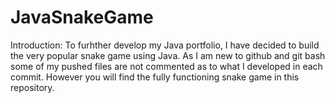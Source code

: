 # JavaSnakeGame
Introduction:
To furhther develop my Java portfolio, I have decided to build the very popular snake game using Java.
As I am new to github and git bash some of my pushed files are not commented as to what I developed in each commit.
However you will find the fully functioning snake game in this repository.
